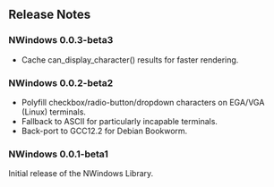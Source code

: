 ## Release Notes

### NWindows 0.0.3-beta3

- Cache can_display_character() results for faster rendering.


### NWindows 0.0.2-beta2

- Polyfill checkbox/radio-button/dropdown characters on EGA/VGA (Linux) terminals.
- Fallback to ASCII for particularly incapable terminals.
- Back-port to GCC12.2 for Debian Bookworm.




### NWindows 0.0.1-beta1

Initial release of the NWindows Library.
